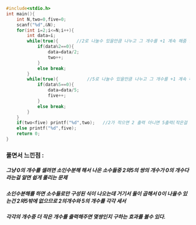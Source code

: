 ```cpp
#include<stdio.h>
int main(){
	int N,two=0,five=0;
	scanf("%d",&N);
	for(int i=2;i<=N;i++){
		int data=i;
		while(true){       //2로 나눌수 있을만큼 나누고 그 개수를 +1 계속 해줌 안나눠지면 break
			if(data%2==0){
				data=data/2;
				two++;
			}
			else break;
		}
		while(true){           //5로 나눌수 있을만큼 나누고 그 개수를 +1 계속 해줌 안나눠지면 break
			if(data%5==0){ 
				data=data/5;
				five++;
			}
			else break;
		}
	}
	if(two<five) printf("%d",two);   //2가 작으면 2 출력 아니면 5출력(작은걸 출력하는건 곧 최대 몇쌍 나오는지를 알려주는 식이 됨)
	else printf("%d",five);
	return 0;
}
```
### 풀면서 느낀점 :
##### 그냥 0의 개수를 셀려면 소인수분해 해서 나온 소수들중 2와5의 쌍의 개수가 0의 개수다 라는걸 알면 쉽게 풀리는 문제
##### 소인수분해를 하면 소수들로만 구성된 식이 나오는데 거기서 둘이 곱해서 0이 나올수 있는건 2와5밖에 없으므로 2의개수와 5의 개수를 각각 세서
##### 각각의 개수중 더 작은 개수를 출력해주면 몇쌍인지 구하는 효과를 볼수 있다.
